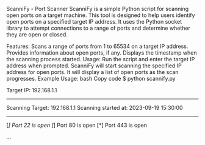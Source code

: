 ScanniFy - Port Scanner
ScanniFy is a simple Python script for scanning open ports on a target machine. This tool is designed to help users identify open ports on a specified target IP address. It uses the Python socket library to attempt connections to a range of ports and determine whether they are open or closed.

Features:
Scans a range of ports from 1 to 65534 on a target IP address.
Provides information about open ports, if any.
Displays the timestamp when the scanning process started.
Usage:
Run the script and enter the target IP address when prompted.
ScanniFy will start scanning the specified IP address for open ports.
It will display a list of open ports as the scan progresses.
Example Usage:
bash
Copy code
$ python scannify.py


Target IP: 192.168.1.1

__________________________________________________
Scanning Target: 192.168.1.1
Scanning started at: 2023-09-19 15:30:00
__________________________________________________

[*] Port 22 is open
[*] Port 80 is open
[*] Port 443 is open

...
